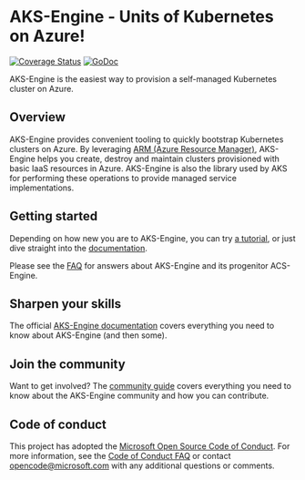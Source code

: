 # AKS-Engine - Units of Kubernetes on Azure!

[![Coverage Status](https://codecov.io/gh/Azure/aks-engine/branch/master/graph/badge.svg)](https://codecov.io/gh/Azure/aks-engine)
[![GoDoc](https://godoc.org/github.com/Azure/aks-engine?status.svg)](https://godoc.org/github.com/Azure/aks-engine)

AKS-Engine is the easiest way to provision a self-managed Kubernetes cluster on Azure.

## Overview

AKS-Engine provides convenient tooling to quickly bootstrap Kubernetes clusters on Azure. By leveraging [ARM (Azure Resource Manager)][ARM], AKS-Engine helps you create, destroy and maintain clusters provisioned with basic IaaS resources in Azure. AKS-Engine is also the library used by AKS for performing these operations to provide managed service implementations.

## Getting started

Depending on how new you are to AKS-Engine, you can try [a tutorial][tutorials], or just dive straight into the [documentation][docs].

Please see the [FAQ][] for answers about AKS-Engine and its progenitor ACS-Engine.

## Sharpen your skills

The official [AKS-Engine documentation][docs] covers everything you need to know about AKS-Engine (and then some).

## Join the community

Want to get involved? The [community guide][community] covers everything you need to know about the AKS-Engine community and how you can contribute.

## Code of conduct

This project has adopted the [Microsoft Open Source Code of Conduct](https://opensource.microsoft.com/codeofconduct/). For more information, see the [Code of Conduct FAQ](https://opensource.microsoft.com/codeofconduct/faq) or contact [opencode@microsoft.com](mailto:opencode@microsoft.com) with any additional questions or comments.

[ARM]: https://docs.microsoft.com/en-us/azure/azure-resource-manager/resource-group-overview
[community]: docs/community/README.md
[docs]: docs/README.md
[FAQ]: docs/faq.md
[tutorials]: docs/tutorials/README.md
